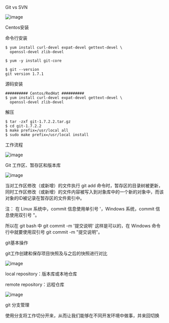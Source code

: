 Git vs SVN

![image](https://www.runoob.com/wp-content/uploads/2015/02/0D32F290-80B0-4EA4-9836-CA58E22569B3.jpg)

Centos安装

命令行安装

```
$ yum install curl-devel expat-devel gettext-devel \
  openssl-devel zlib-devel

$ yum -y install git-core

$ git --version
git version 1.7.1
```
源码安装

```
########## Centos/RedHat ##########
$ yum install curl-devel expat-devel gettext-devel \
  openssl-devel zlib-devel
```
解压

```
$ tar -zxf git-1.7.2.2.tar.gz
$ cd git-1.7.2.2
$ make prefix=/usr/local all
$ sudo make prefix=/usr/local install
```
工作流程

![image](https://www.runoob.com/wp-content/uploads/2015/02/git-process.png)

Git 工作区、暂存区和版本库

![image](https://www.runoob.com/wp-content/uploads/2015/02/1352126739_7909.jpg)

当对工作区修改（或新增）的文件执行 git add 命令时，暂存区的目录树被更新，同时工作区修改（或新增）的文件内容被写入到对象库中的一个新的对象中，而该对象的ID被记录在暂存区的文件索引中。

注： 在 Linux 系统中，commit 信息使用单引号 '，Windows 系统，commit 信息使用双引号 "。

所以在 git bash 中 git commit -m '提交说明' 这样是可以的，在 Windows 命令行中就要使用双引号 git commit -m "提交说明"。

git基本操作

git工作创建和保存项目快照及与之后的快照进行对比

![image](https://www.runoob.com/wp-content/uploads/2015/02/git-command.jpg)

local repository：版本库或本地仓库

remote repository：远程仓库

![image](https://remnote-user-data.s3.amazonaws.com/LmQZ_tWoWr-RtbG3XKh_S5vOS-KQBjioCtb9hupjO4pnJyjJkWrIe_oYi-_ywvejtFbPYdkgILQ_YKCphAxdziBbFKqKiDayVK-cIsF55ZYqj2K9-iSQ9-6suqYxd65M.png)

git 分支管理

使用分支将工作切分开来，从而让我们能够在不同开发环境中做事，并来回切换